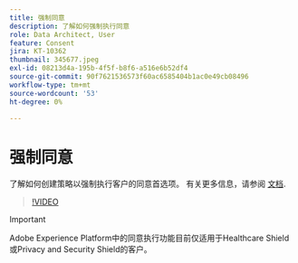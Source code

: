 ```yaml
---
title: 强制同意
description: 了解如何强制执行同意
role: Data Architect, User
feature: Consent
jira: KT-10362
thumbnail: 345677.jpeg
exl-id: 08213d4a-195b-4f5f-b8f6-a516e6b52df4
source-git-commit: 90f7621536573f60ac6585404b1ac0e49cb08496
workflow-type: tm+mt
source-wordcount: '53'
ht-degree: 0%

---
```


# 强制同意

了解如何创建策略以强制执行客户的同意首选项。 有关更多信息，请参阅 [文档](https://experienceleague.adobe.com/docs/experience-platform/data-governance/enforcement/auto-enforcement.html).

>[!VIDEO](https://video.tv.adobe.com/v/345677?quality=12&learn=on)

>[!IMPORTANT]
>
> Adobe Experience Platform中的同意执行功能目前仅适用于Healthcare Shield或Privacy and Security Shield的客户。
